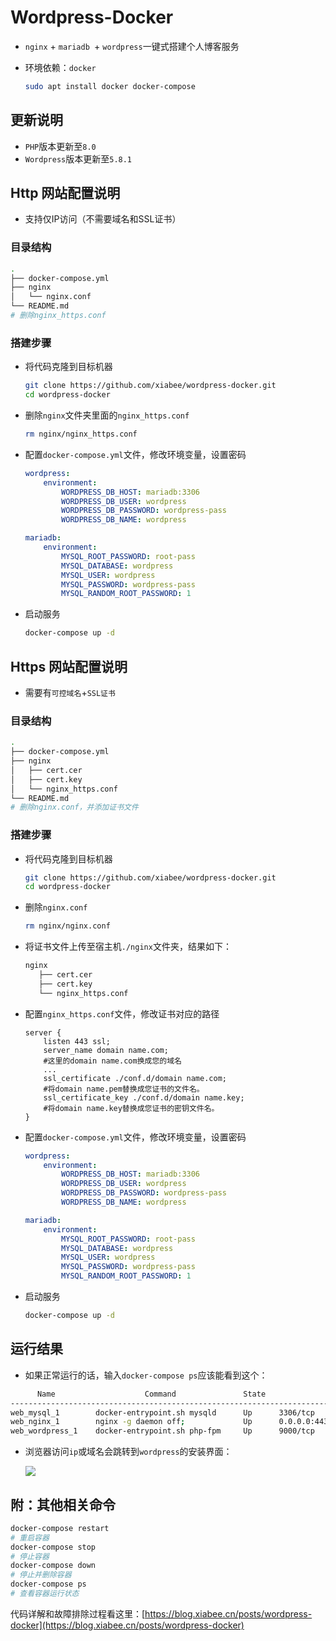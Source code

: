 # Wordpress-Docker

* `nginx` + `mariadb `+ `wordpress`一键式搭建个人博客服务

* 环境依赖：`docker`

  ```bash
  sudo apt install docker docker-compose
  ```

  

## 更新说明

* `PHP`版本更新至`8.0`
* `Wordpress`版本更新至`5.8.1`



## Http 网站配置说明

* 支持仅IP访问（不需要域名和SSL证书）

### 目录结构

```bash
.
├── docker-compose.yml
├── nginx
│   └── nginx.conf
└── README.md
# 删除nginx_https.conf
```



### 搭建步骤

* 将代码克隆到目标机器

  ```bash
  git clone https://github.com/xiabee/wordpress-docker.git
  cd wordpress-docker
  ```

  

* 删除`nginx`文件夹里面的`nginx_https.conf`

  ```bash
  rm nginx/nginx_https.conf
  ```

  

* 配置`docker-compose.yml`文件，修改环境变量，设置密码

  ```yml
  wordpress:
      environment:
          WORDPRESS_DB_HOST: mariadb:3306
          WORDPRESS_DB_USER: wordpress
          WORDPRESS_DB_PASSWORD: wordpress-pass
          WORDPRESS_DB_NAME: wordpress
  
  mariadb:
      environment:
          MYSQL_ROOT_PASSWORD: root-pass
          MYSQL_DATABASE: wordpress
          MYSQL_USER: wordpress
          MYSQL_PASSWORD: wordpress-pass
          MYSQL_RANDOM_ROOT_PASSWORD: 1
  ```

  

* 启动服务

  ```bash
  docker-compose up -d
  ```



## Https 网站配置说明

* 需要有`可控域名`+`SSL证书`

### 目录结构

```bash
.
├── docker-compose.yml
├── nginx
│   ├── cert.cer
│   ├── cert.key
│   └── nginx_https.conf
└── README.md
# 删除nginx.conf，并添加证书文件
```



### 搭建步骤

* 将代码克隆到目标机器

  ```bash
  git clone https://github.com/xiabee/wordpress-docker.git
  cd wordpress-docker
  ```

  

* 删除`nginx.conf`

  ```bash
  rm nginx/nginx.conf
  ```

  

* 将证书文件上传至宿主机`./nginx`文件夹，结果如下：

  ```bash
  nginx
     ├── cert.cer
     ├── cert.key
     └── nginx_https.conf
  ```

  

* 配置`nginx_https.conf`文件，修改证书对应的路径

  ```nginx
  server {
      listen 443 ssl;
      server_name domain name.com; 
      #这里的domain name.com换成您的域名
      ...
      ssl_certificate ./conf.d/domain name.com;   
      #将domain name.pem替换成您证书的文件名。
      ssl_certificate_key ./conf.d/domain name.key;   
      #将domain name.key替换成您证书的密钥文件名。
  }
  ```

  

* 配置`docker-compose.yml`文件，修改环境变量，设置密码

  ```yml
  wordpress:
      environment:
          WORDPRESS_DB_HOST: mariadb:3306
          WORDPRESS_DB_USER: wordpress
          WORDPRESS_DB_PASSWORD: wordpress-pass
          WORDPRESS_DB_NAME: wordpress
  
  mariadb:
      environment:
          MYSQL_ROOT_PASSWORD: root-pass
          MYSQL_DATABASE: wordpress
          MYSQL_USER: wordpress
          MYSQL_PASSWORD: wordpress-pass
          MYSQL_RANDOM_ROOT_PASSWORD: 1
  ```

  

* 启动服务

  ```bash
  docker-compose up -d
  ```

  



## 运行结果

* 如果正常运行的话，输入`docker-compose ps`应该能看到这个：

```bash
      Name                    Command               State                    Ports                  
-----------------------------------------------------------------------------
web_mysql_1        docker-entrypoint.sh mysqld      Up      3306/tcp                                
web_nginx_1        nginx -g daemon off;             Up      0.0.0.0:443->443/tcp, 0.0.0.0:80->80/t
web_wordpress_1    docker-entrypoint.sh php-fpm     Up      9000/tcp 
```



* 浏览器访问`ip`或域名会跳转到`wordpress`的安装界面：

  ![](https://tva1.sinaimg.cn/large/0084b03xly1gwdl0zor35j31890ql79w.jpg)



## 附：其他相关命令

```bash
docker-compose restart
# 重启容器
docker-compose stop
# 停止容器
docker-compose down
# 停止并删除容器
docker-compose ps
# 查看容器运行状态
```



代码详解和故障排除过程看这里：[https://blog.xiabee.cn/posts/wordpress-docker](https://blog.xiabee.cn/posts/wordpress-docker)

